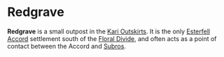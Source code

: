 # Redgrave

**Redgrave** is a small outpost in the [Kari Outskirts](../../ch-4-esterfell-gazetteer/lenya/kari-outskirts.md). It is the only [Esterfell Accord](esterfell-accord.md) settlement south of the [Floral Divide](../../ch-4-esterfell-gazetteer/lenya/floral-divide.md), and often acts as a point of contact between the Accord and [Subros](../subros.md).
